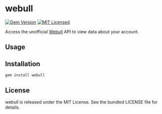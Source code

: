 webull
=========

[![Gem Version](https://img.shields.io/gem/v/webull.svg)](https://rubygems.org/gems/webull)
[![MIT Licensed](https://img.shields.io/badge/license-MIT-green.svg)](https://tldrlegal.com/license/mit-license)

Access the unofficial [Webull](https://webull.com) API to view data about your account.

## Usage

## Installation

    gem install webull

## License

webull is released under the MIT License. See the bundled LICENSE file for details.

